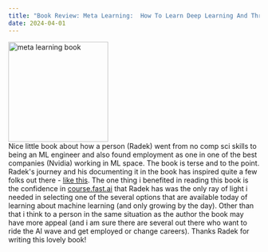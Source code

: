 ```yaml
---
title: "Book Review: Meta Learning:  How To Learn Deep Learning And Thrive In The Digital World"
date: 2024-04-01
---
```

<img src="../assets/img/meta-learning.png" alt="meta learning book" width="200"/><br/>
Nice little book about how a person (Radek) went from no comp sci skills to being an ML engineer and also found employment as one in one of the best companies (Nvidia) working in ML space. The book is terse and to the point. Radek's journey and his documenting it in the book has inspired quite a few folks out there - <a href="https://medium.com/@marsgrins/notes-on-meta-learning-by-radek-osmulski-4ece2cf29739">like this</a>. The one thing i benefited in reading this book is the confidence in <a href="https://course.fast.ai">course.fast.ai</a> that Radek has was the only ray of light i needed in selecting one of the several options that are available today of learning about machine learning (and only growing by the day). Other than that i think to a person in the same situation as the author the book may have more appeal (and i am sure there are several out there who want to ride the AI wave and get employed or change careers). Thanks Radek for writing this lovely book!